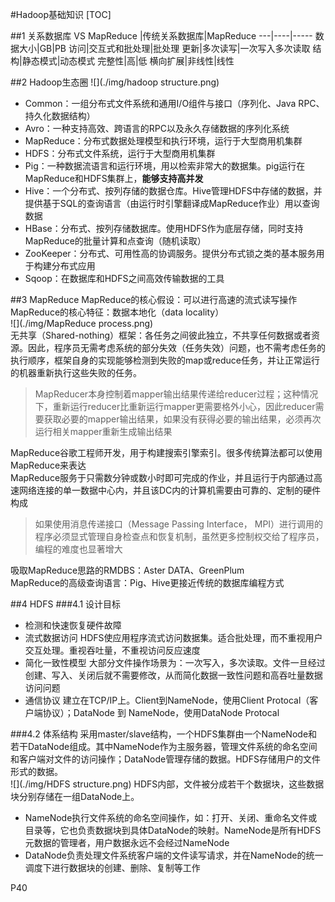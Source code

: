 #Hadoop基础知识
[TOC]


##1 关系数据库 VS MapReduce
|传统关系数据库|MapReduce
---|----|-----
数据大小|GB|PB
访问|交互式和批处理|批处理
更新|多次读写|一次写入多次读取
结构|静态模式|动态模式
完整性|高|低
横向扩展|非线性|线性

##2 Hadoop生态圈
![](./img/hadoop structure.png)  
- Common：一组分布式文件系统和通用I/O组件与接口（序列化、Java RPC、持久化数据结构）
- Avro：一种支持高效、跨语言的RPC以及永久存储数据的序列化系统
- MapReduce：分布式数据处理模型和执行环境，运行于大型商用机集群
- HDFS：分布式文件系统，运行于大型商用机集群
- Pig：一种数据流语言和运行环境，用以检索非常大的数据集。pig运行在MapReduce和HDFS集群上，**能够支持高并发**
- Hive：一个分布式、按列存储的数据仓库。Hive管理HDFS中存储的数据，并提供基于SQL的查询语言（由运行时引擎翻译成MapReduce作业）用以查询数据
- HBase：分布式、按列存储数据库。使用HDFS作为底层存储，同时支持MapReduce的批量计算和点查询（随机读取）  
- ZooKeeper：分布式、可用性高的协调服务。提供分布式锁之类的基本服务用于构建分布式应用
- Sqoop：在数据库和HDFS之间高效传输数据的工具

##3 MapReduce
MapReduce的核心假设：可以进行高速的流式读写操作  
MapReduce的核心特征：数据本地化（data locality）  
![](./img/MapReduce process.png)  
无共享（Shared-nothing）框架：各任务之间彼此独立，不共享任何数据或者资源。因此，程序员无需考虑系统的部分失效（任务失效）问题，也不需考虑任务的执行顺序，框架自身的实现能够检测到失败的map或reduce任务，并让正常运行的机器重新执行这些失败的任务。
>MapReducer本身控制着mapper输出结果传递给reducer过程；这种情况下，重新运行reducer比重新运行mapper更需要格外小心，因此reducer需要获取必要的mapper输出结果，如果没有获得必要的输出结果，必须再次运行相关mapper重新生成输出结果

MapReduce谷歌工程师开发，用于构建搜索引擎索引。很多传统算法都可以使用MapReduce来表达  
MapReduce服务于只需数分钟或数小时即可完成的作业，并且运行于内部通过高速网络连接的单一数据中心内，并且该DC内的计算机需要由可靠的、定制的硬件构成  
>如果使用消息传递接口（Message Passing Interface， MPI）进行调用的程序必须显式管理自身检查点和恢复机制，虽然更多控制权交给了程序员，编程的难度也显著增大  

吸取MapReduce思路的RMDBS：Aster DATA、GreenPlum  
MapReduce的高级查询语言：Pig、Hive更接近传统的数据库编程方式  

##4 HDFS
###4.1 设计目标
- 检测和快速恢复硬件故障
- 流式数据访问
HDFS使应用程序流式访问数据集。适合批处理，而不重视用户交互处理。重视吞吐量，不重视访问反应速度  
- 简化一致性模型
大部分文件操作场景为：一次写入，多次读取。文件一旦经过创建、写入、关闭后就不需要修改，从而简化数据一致性问题和高吞吐量数据访问问题  
- 通信协议
建立在TCP/IP上。Client到NameNode，使用Client Protocal（客户端协议）；DataNode 到 NameNode，使用DataNode Protocal  

###4.2 体系结构
采用master/slave结构，一个HDFS集群由一个NameNode和若干DataNode组成。其中NameNode作为主服务器，管理文件系统的命名空间和客户端对文件的访问操作；DataNode管理存储的数据。HDFS存储用户的文件形式的数据。  
![](./img/HDFS structure.png)
HDFS内部，文件被分成若干个数据块，这些数据块分别存储在一组DataNode上。
- NameNode执行文件系统的命名空间操作，如：打开、关闭、重命名文件或目录等，它也负责数据块到具体DataNode的映射。NameNode是所有HDFS元数据的管理者，用户数据永远不会经过NameNode  
- DataNode负责处理文件系统客户端的文件读写请求，并在NameNode的统一调度下进行数据块的创建、删除、复制等工作  




P40
